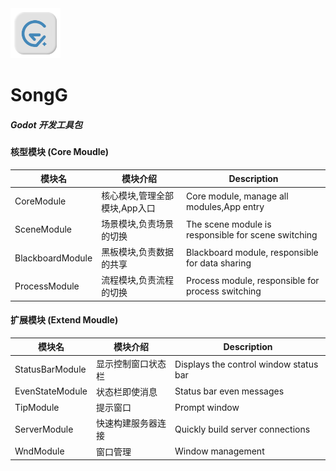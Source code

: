 <img src="./SongG/Others/Logo/logo.svg" width="80" >

# SongG

##### Godot 开发工具包

#### 核型模块 (Core Moudle)

| 模块名           | 模块介绍                      | Description                                         |
| ---------------- | ----------------------------- | --------------------------------------------------- |
| CoreModule       | 核心模块,管理全部模块,App入口 | Core module, manage all modules,App entry           |
| SceneModule      | 场景模块,负责场景的切换       | The scene module is responsible for scene switching |
| BlackboardModule | 黑板模块,负责数据的共享       | Blackboard module, responsible for data sharing     |
| ProcessModule    | 流程模块,负责流程的切换       | Process module, responsible for process switching   |

#### 扩展模块 (Extend Moudle)

| 模块名          | 模块介绍           | Description                            |
| --------------- | ------------------ | -------------------------------------- |
| StatusBarModule | 显示控制窗口状态栏 | Displays the control window status bar |
| EvenStateModule | 状态栏即使消息     | Status bar even messages               |
| TipModule       | 提示窗口           | Prompt window                          |
| ServerModule    | 快速构建服务器连接 | Quickly build server connections       |
| WndModule       | 窗口管理           | Window management                      |

